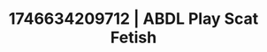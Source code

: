 ---
categories:
- ASMR tingles
- Erotic tension tease
- AI-generated
- Erotic voice acting
- Romantasy erotica
- ASMR
- Erotic slow burn
- Cosplay
image: /assets/images/1746634209712.jpg
layout: post
seo:
  description: Featured content with artistic ABDL Play, Scat Fetish. HD images available.
  keywords: ABDL Play, Scat Fetish
  og_image: /assets/images/1746634209712.jpg
  schema_type: VisualArtwork
tags:
- ABDL Play
- '#1746634209712'
- Scat Fetish
title: 1746634209712 | ABDL Play Scat Fetish
---